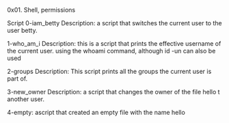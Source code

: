 0x01. Shell, permissions

Script
0-iam_betty
Description: a script that switches the current user to the user betty.

1-who_am_i
Description: this is a script that prints the effective username of the current user.
using the whoami command, although id -un can also be used

2-groups
Description: This script prints all the groups the current user is part of.

3-new_owner
Description: a script that changes the owner of the file hello t another user.

4-empty: ascript that created an empty file with the name hello
